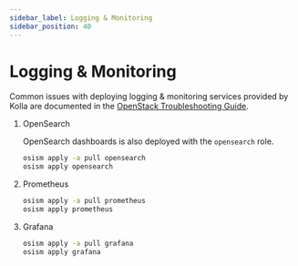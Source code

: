 ```yaml
---
sidebar_label: Logging & Monitoring
sidebar_position: 40
---
```


# Logging & Monitoring

Common issues with deploying logging & monitoring services provided by Kolla
are documented in the [OpenStack Troubleshooting Guide](../../troubleshooting-guide/openstack.md).

1. OpenSearch

   OpenSearch dashboards is also deployed with the `opensearch` role.

   ```bash
   osism apply -a pull opensearch
   osism apply opensearch
   ```

2. Prometheus

   ```bash
   osism apply -a pull prometheus
   osism apply prometheus
   ```

3. Grafana

   ```bash
   osism apply -a pull grafana
   osism apply grafana
   ```
